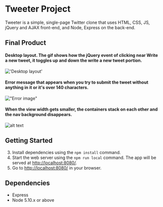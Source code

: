 # Tweeter Project

Tweeter is a simple, single-page Twitter clone that uses HTML, CSS, JS, jQuery and AJAX front-end, and Node, Express on the back-end.



## Final Product

#### Desktop layout. The gif shows how the jQuery event of clicking near Write a new tweet, it toggles up and down the write a new tweet portion.

!['Desktop layout']()


#### Error message that appears when you try to submit the tweet without anything in it or it's over 140 characters.

!["Error image"](err.png)


#### When the view width gets smaller, the containers stack on each other and the nav background disappears.

![alt text](image.png)



## Getting Started

3. Install dependencies using the `npm install` command.
3. Start the web server using the `npm run local` command. The app will be served at <http://localhost:8080/>.
4. Go to <http://localhost:8080/> in your browser.



## Dependencies

- Express
- Node 5.10.x or above
